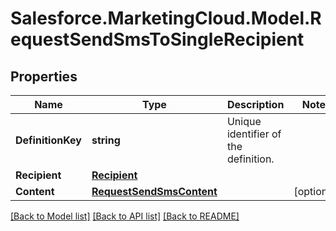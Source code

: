 # Salesforce.MarketingCloud.Model.RequestSendSmsToSingleRecipient
## Properties

Name | Type | Description | Notes
------------ | ------------- | ------------- | -------------
**DefinitionKey** | **string** | Unique identifier of the definition. | 
**Recipient** | [**Recipient**](Recipient.md) |  | 
**Content** | [**RequestSendSmsContent**](RequestSendSmsContent.md) |  | [optional] 

[[Back to Model list]](../README.md#documentation-for-models) [[Back to API list]](../README.md#documentation-for-api-endpoints) [[Back to README]](../README.md)

